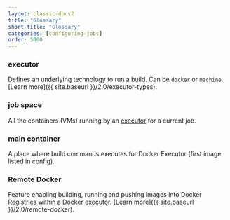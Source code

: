 ```yaml
---
layout: classic-docs2
title: "Glossary"
short-title: "Glossary"
categories: [configuring-jobs]
order: 5000
---
```


### **executor**
Defines an underlying technology to run a build. Can be `docker` or `machine`. [Learn more]({{ site.baseurl }}/2.0/executor-types).

### **job space**
All the containers (VMs) running by an [executor](#executor) for a current job.

### **main container**
A place where build commands executes for Docker Executor (first image listed in config).

### **Remote Docker**
Feature enabling building, running and pushing images into Docker Registries within a Docker [executor](#executor). [Learn more]({{ site.baseurl }}/2.0/remote-docker).
